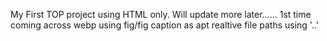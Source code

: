My First TOP project using HTML only.  Will update more later......
1st time coming across webp
using fig/fig caption as apt
realtive file paths using '..'